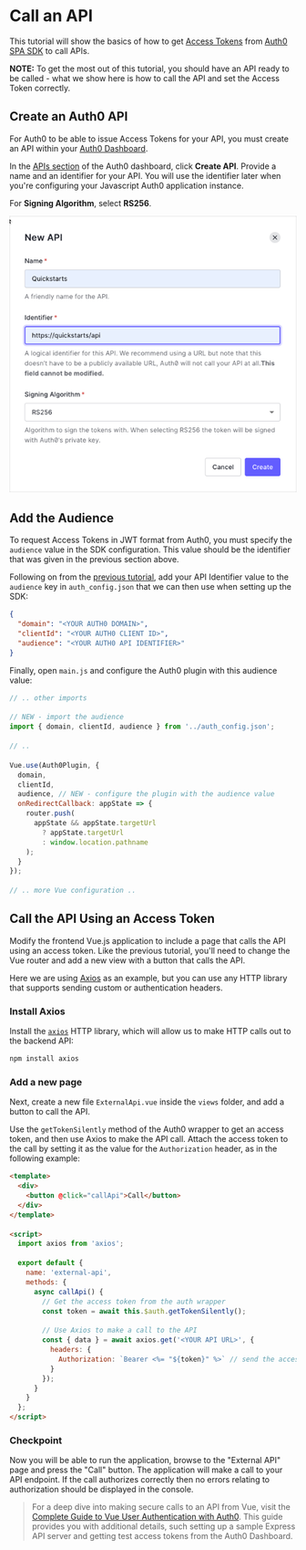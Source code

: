 # Call an API

This tutorial will show the basics of how to get [Access Tokens](https://auth0.com/docs/secure/tokens/access-tokens) from [Auth0 SPA SDK](https://github.com/auth0/auth0-spa-js) to call APIs.

**NOTE:** To get the most out of this tutorial, you should have an API ready to be called - what we show here is how to call the API and set the Access Token correctly.

## Create an Auth0 API

For Auth0 to be able to issue Access Tokens for your API, you must create an API within your [Auth0 Dashboard](https://manage.auth0.com).

In the [APIs section](https://manage.auth0.com/#/apis) of the Auth0 dashboard, click **Create API**. Provide a name and an identifier for your API. You will use the identifier later when you're configuring your Javascript Auth0 application instance.

For **Signing Algorithm**, select **RS256**.

![Create API](create-api.png)

## Add the Audience

To request Access Tokens in JWT format from Auth0, you must specify the `audience` value in the SDK configuration. This value should be the identifier that was given in the previous section above.

Following on from the [previous tutorial](vue2-login.md), add your API Identifier value to the `audience` key in `auth_config.json` that we can then use when setting up the SDK:

```json
{
  "domain": "<YOUR AUTH0 DOMAIN>",
  "clientId": "<YOUR AUTH0 CLIENT ID>",
  "audience": "<YOUR AUTH0 API IDENTIFIER>"
}
```

Finally, open `main.js` and configure the Auth0 plugin with this audience value:

```js
// .. other imports

// NEW - import the audience
import { domain, clientId, audience } from '../auth_config.json';

// ..

Vue.use(Auth0Plugin, {
  domain,
  clientId,
  audience, // NEW - configure the plugin with the audience value
  onRedirectCallback: appState => {
    router.push(
      appState && appState.targetUrl
        ? appState.targetUrl
        : window.location.pathname
    );
  }
});

// .. more Vue configuration ..
```

## Call the API Using an Access Token

Modify the frontend Vue.js application to include a page that calls the API using an access token. Like the previous tutorial, you'll need to change the Vue router and add a new view with a button that calls the API.

Here we are using [Axios](https://www.npmjs.com/package/axios) as an example, but you can use any HTTP library that supports sending custom or authentication headers.

### Install Axios

Install the [`axios`](https://www.npmjs.com/package/axios) HTTP library, which will allow us to make HTTP calls out to the backend API:

```bash
npm install axios
```

### Add a new page

Next, create a new file `ExternalApi.vue` inside the `views` folder, and add a button to call the API.

Use the `getTokenSilently` method of the Auth0 wrapper to get an access token, and then use Axios to make the API call. Attach the access token to the call by setting it as the value for the `Authorization` header, as in the following example:

```html
<template>
  <div>
    <button @click="callApi">Call</button>
  </div>
</template>

<script>
  import axios from 'axios';

  export default {
    name: 'external-api',
    methods: {
      async callApi() {
        // Get the access token from the auth wrapper
        const token = await this.$auth.getTokenSilently();

        // Use Axios to make a call to the API
        const { data } = await axios.get('<YOUR API URL>', {
          headers: {
            Authorization: `Bearer <%= "${token}" %>` // send the access token through the 'Authorization' header
          }
        });
      }
    }
  };
</script>
```

### Checkpoint

Now you will be able to run the application, browse to the "External API" page and press the "Call" button. The application will make a call to your API endpoint. If the call authorizes correctly then no errors relating to authorization should be displayed in the console.

> For a deep dive into making secure calls to an API from Vue, visit the [Complete Guide to Vue User Authentication with Auth0](https://auth0.com/blog/complete-guide-to-vue-user-authentication/#Calling-an-API). This guide provides you with additional details, such setting up a sample Express API server and getting test access tokens from the Auth0 Dashboard.
